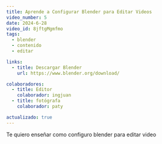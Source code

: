 ```yaml
---
title: Aprende a Configurar Blender para Editar Videos
video_number: 5
date: 2024-6-28
video_id: 8jftgMgmfmo
tags:
  - blender
  - contenido
  - editar

links:
  - title: Descargar Blender
    url: https://www.blender.org/download/

colaboradores:
  - title: Editor
    colaborador: ingjuan
  - title: fotógrafa
    colaborador: paty

actualizado: true
---
```


Te quiero enseñar como configuro blender para editar video
